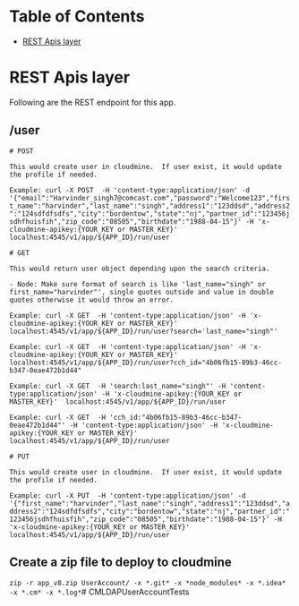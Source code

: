 
# Table of Contents
- [REST Apis layer](#rest-api-layer)


# REST Apis layer

Following are the REST endpoint for this app.

## /user
    # POST

    This would create user in cloudmine.  If user exist, it would update the profile if needed.
```Example: curl -X POST  -H 'content-type:application/json' -d '{"email":"Harvinder_singh7@comcast.com","password":"Welcome123","first_name":"harvinder","last_name":"singh","address1":"123ddsd","address2":"124sdfdfsdfs","city":"bordentow","state":"nj","partner_id":"123456jsdhfhuisfih","zip_code":"08505","birthdate":"1988-04-15"}' -H 'x-cloudmine-apikey:{YOUR_KEY or MASTER_KEY}'  localhost:4545/v1/app/${APP_ID}/run/user```

    # GET

    This would return user object depending upon the search criteria.

    - Node: Make sure format of search is like 'last_name="singh" or first_name="harvinder"', single quotes outside and value in double quotes otherwise it would throw an error.

```Example: curl -X GET  -H 'content-type:application/json' -H 'x-cloudmine-apikey:{YOUR_KEY or MASTER_KEY}'  localhost:4545/v1/app/${APP_ID}/run/user?search='last_name="singh"'```

```Example: curl -X GET  -H 'content-type:application/json' -H 'x-cloudmine-apikey:{YOUR_KEY or MASTER_KEY}'  localhost:4545/v1/app/${APP_ID}/run/user?cch_id="4b06fb15-89b3-46cc-b347-0eae472b1d44"```

```Example: curl -X GET  -H 'search:last_name="singh"' -H 'content-type:application/json' -H 'x-cloudmine-apikey:{YOUR_KEY or MASTER_KEY}'  localhost:4545/v1/app/${APP_ID}/run/user```

```Example: curl -X GET  -H 'cch_id:"4b06fb15-89b3-46cc-b347-0eae472b1d44"' -H 'content-type:application/json' -H 'x-cloudmine-apikey:{YOUR_KEY or MASTER_KEY}'  localhost:4545/v1/app/${APP_ID}/run/user```

    # PUT

    This would create user in cloudmine.  If user exist, it would update the profile if needed.

```Example: curl -X PUT  -H 'content-type:application/json' -d '{"first_name":"harvinder","last_name":"singh","address1":"123ddsd","address2":"124sdfdfsdfs","city":"bordentow","state":"nj","partner_id":"123456jsdhfhuisfih","zip_code":"08505","birthdate":"1988-04-15"}' -H 'x-cloudmine-apikey:{YOUR_KEY or MASTER_KEY}'  localhost:4545/v1/app/${APP_ID}/run/user```


## Create a zip file to deploy to cloudmine

``` zip -r app_v8.zip UserAccount/ -x *.git* -x *node_modules* -x *.idea* -x *.cm* -x *.log* ```# CMLDAPUserAccountTests
